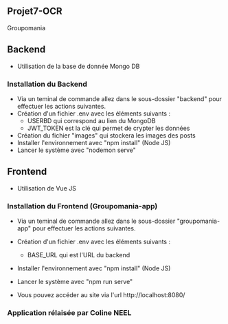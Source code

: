 ## Projet7-OCR
Groupomania

## Backend 
* Utilisation de la base de donnée Mongo DB 
### Installation du Backend 
* Via un teminal de commande allez dans le sous-dossier "backend" pour effectuer les actions suivantes.
* Création d'un fichier .env avec les éléments suivants :
   * USERBD qui correspond au lien du MongoDB
  * JWT_TOKEN est la clé qui permet de crypter les données
* Création du fichier "images" qui stockera les images des posts
* Installer l'environnement avec "npm install" (Node JS)
* Lancer le système avec "nodemon serve"

## Frontend
* Utilisation de Vue JS 
### Installation du Frontend (Groupomania-app)
* Via un teminal de commande allez dans le sous-dossier "groupomania-app" pour effectuer les actions suivantes.
* Création d'un fichier .env avec les éléments suivants :
  * BASE_URL qui est l'URL du backend
* Installer l'environnement avec "npm install" (Node JS)
* Lancer le système avec "npm run serve"

* Vous pouvez accéder au site via l'url http://localhost:8080/

### Application rélaisée par Coline NEEL 
